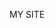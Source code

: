 MY SITE
<html>
  <body>
<script type='text/javascript'>
	function initEmbeddedMessaging() {
		try {
			embeddedservice_bootstrap.settings.language = 'es'; // For example, enter 'en' or 'en-US'

			embeddedservice_bootstrap.init(
				'00DO8000000apYf',
				'WebMessagingDeploy',
				'https://cinternacional1--devproye.sandbox.my.site.com/ESWWebMessagingDeploy1701973051897',
				{
					scrt2URL: 'https://cinternacional1--devproye.sandbox.my.salesforce-scrt.com'
				}
			);
		} catch (err) {
			console.error('Error loading Embedded Messaging: ', err);
		}
	};
</script>
<script type='text/javascript' src='https://cinternacional1--devproye.sandbox.my.site.com/ESWWebMessagingDeploy1701973051897/assets/js/bootstrap.min.js' onload='initEmbeddedMessaging()'></script>

  </body>
</html>
